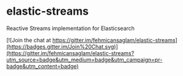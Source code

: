 # elastic-streams

Reactive Streams implementation for Elasticsearch

[![Join the chat at https://gitter.im/fehmicansaglam/elastic-streams](https://badges.gitter.im/Join%20Chat.svg)](https://gitter.im/fehmicansaglam/elastic-streams?utm_source=badge&utm_medium=badge&utm_campaign=pr-badge&utm_content=badge)

